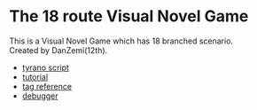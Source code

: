 # The 18 route Visual Novel Game

This is a Visual Novel Game which has 18 branched scenario.  
Created by DanZemi(12th).  

- [tyrano script](https://tyrano.jp/)
- [tutorial](https://tyrano.jp/usage/tutorial)
- [tag reference](https://tyrano.jp/tag/)
- [debugger](https://tyrano.jp/dl/rider)
